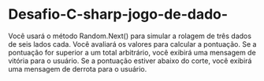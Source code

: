 # Desafio-C-sharp-jogo-de-dado-
Você usará o método Random.Next() para simular a rolagem de três dados de seis lados cada. Você avaliará os valores para calcular a pontuação. Se a pontuação for superior a um total arbitrário, você exibirá uma mensagem de vitória para o usuário. Se a pontuação estiver abaixo do corte, você exibirá uma mensagem de derrota para o usuário.

